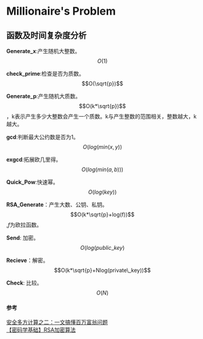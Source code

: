 # Millionaire's Problem

## 函数及时间复杂度分析

**Generate_x**:产生随机大整数。 $$O(1)$$

**check_prime**:检查是否为质数。 $$O(\sqrt{p})$$

**Generate_p**:产生随机大质数。 $$O(k*\sqrt{p})$$，k表示产生多少大整数会产生一个质数。k与产生整数的范围相关，整数越大，k越大。

**gcd**:判断最大公约数是否为1。 $$O(log(min(x,y))$$

**exgcd**:拓展欧几里得。 $$O(log(min(a,b)))$$

**Quick_Pow**:快速幂。 $$O(log(key))$$

**RSA_Generate**：产生大数、公钥、私钥。 $$O(k*\sqrt{p}+log(f))$$,$f$为欧拉函数。

**Send**: 加密。 $$O(log(public\_key)$$

**Recieve**：解密。 $$O(k*\sqrt{p}+Nlog(private\_key))$$

**Check**: 比较。 $$O(N)$$

#### 参考

[安全多方计算之二：一文搞懂百万富翁问题](https://blog.csdn.net/apr15/article/details/128348229?ops_request_misc=%257B%2522request%255Fid%2522%253A%2522DC9ED0BE-F6A4-4ECC-9364-1207C2060432%2522%252C%2522scm%2522%253A%252220140713.130102334..%2522%257D&request_id=DC9ED0BE-F6A4-4ECC-9364-1207C2060432&biz_id=0&utm_medium=distribute.pc_search_result.none-task-blog-2~all~top_positive~default-1-128348229-null-null.142^v100^pc_search_result_base3&utm_term=百万富翁问题&spm=1018.2226.3001.4187) <br>
[【密码学基础】RSA加密算法](https://blog.csdn.net/qq_16763983/article/details/128101681?ops_request_misc=%257B%2522request%255Fid%2522%253A%25221680307C-55C2-44EA-8D02-345C9AB8491B%2522%252C%2522scm%2522%253A%252220140713.130102334..%2522%257D&request_id=1680307C-55C2-44EA-8D02-345C9AB8491B&biz_id=0&utm_medium=distribute.pc_search_result.none-task-blog-2~blog~top_positive~default-1-128101681-null-null.nonecase&utm_term=rsa加密&spm=1018.2226.3001.4450)

